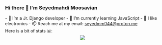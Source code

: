 ### Hi there 👋 I'm Seyedmahdi Moosavian
<div>
- 🔭 I’m a Jr. Django developer
- 🌱 I’m currently learning JavaScript
- 🤖 I like electronics
- 📫 Reach me at my email: <a href="mailto:seyedmm044@proton.me">seyedmm044@proton.me</a>
  </div>
Here is a bit of stats 📊:
<br>
<div style="text-align:center;">
<a href="https://github.com/anuraghazra/convoychat">
  <img align="center" src="https://github-readme-stats.vercel.app/api/top-langs/?username=seyedmm&langs_count=3" />
</a>
</div>
